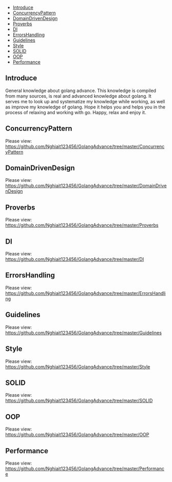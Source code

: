 - [Introduce](#introduce)
- [ConcurrencyPattern](#concurrency_pattern)
- [DomainDrivenDesign](#domain_driven_design)
- [Proverbs](#proverbs)
- [DI](#di)
- [ErrorsHandling](#errors_handling)
- [Guidelines](#guidelines)
- [Style](#style)
- [SOLID](#solid)
- [OOP](#oop)
- [Performance](#performance)
## Introduce <a name="introduce"></a>

General knowledge about golang advance. This knowledge is compiled from many sources, is real and advanced knowledge
about golang. It serves me to look up and systematize my knowledge while working, as well as improve my knowledge of
golang. Hope it helps you and helps you in the process of relaxing and working with go. Happy, relax and enjoy it. </br>

## ConcurrencyPattern <a name="concurrency_pattern"></a>

Please view: https://github.com/Nghiait123456/GolangAdvance/tree/master/ConcurrencyPattern </br>

## DomainDrivenDesign <a name="domain_driven_design"></a>

Please view: https://github.com/Nghiait123456/GolangAdvance/tree/master/DomainDrivenDesign </br>

## Proverbs <a name="proverbs"></a>

Please view: https://github.com/Nghiait123456/GolangAdvance/tree/master/Proverbs </br>

## DI <a name="di"></a>

Please view: https://github.com/Nghiait123456/GolangAdvance/tree/master/DI </br>

## ErrorsHandling <a name="errors_handling"></a>

Please view: https://github.com/Nghiait123456/GolangAdvance/tree/master/ErrorsHandling </br>

## Guidelines <a name="guidelines"></a>

Please view: https://github.com/Nghiait123456/GolangAdvance/tree/master/Guidelines </br>

## Style <a name="style"></a>

Please view: https://github.com/Nghiait123456/GolangAdvance/tree/master/Style </br>

## SOLID <a name="solid"></a>

Please view: https://github.com/Nghiait123456/GolangAdvance/tree/master/SOLID </br>

## OOP <a name="oop"></a>

Please view: https://github.com/Nghiait123456/GolangAdvance/tree/master/OOP </br>


## Performance <a name="performance"></a>

Please view: https://github.com/Nghiait123456/GolangAdvance/tree/master/Performance </br>